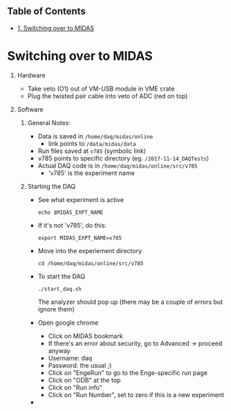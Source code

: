 <div id="table-of-contents">
<h2>Table of Contents</h2>
<div id="text-table-of-contents">
<ul>
<li><a href="#org7c68ca9">1. Switching over to MIDAS</a></li>
</ul>
</div>
</div>


<a id="org7c68ca9"></a>

# Switching over to MIDAS

1.  Hardware

    -   Take veto (O1) out of VM-USB module in VME crate
    -   Plug the twisted pair cable into veto of ADC (red on top)

2.  Software

    1.  General Notes:
    
        -   Data is saved in  `/home/daq/midas/online`
            -   link points to `/data/midas/data`
        -   Run files saved at `v785` (symbolic link)
        -   v785 points to specific directory (eg. `/2017-11-14_DAQTests`)
        -   Actual DAQ code is in `/home/daq/midas/online/src/v785`
            -   'v785' is the experiment name
    
    2.  Starting the DAQ
    
        -   See what experiment is active
            
                echo $MIDAS_EXPT_NAME
        -   If it's not 'v785', do this:
            
                export MIDAS_EXPT_NAME=v785
        -   Move into the experiement directory
            
                cd /home/daq/midas/online/src/v785
        -   To start the DAQ
            
                ./start_daq.sh
            
            The analyzer should pop up (there may be a couple of errors but
            ignore them)
        -   Open google chrome
            -   Click on MIDAS bookmark
            -   If there's an error about security, go to Advanced -> proceed anyway
            -   Username: daq
            -   Password: the usual ;)
            -   Click on "EngeRun" to go to the Enge-specific run page
            -   Click on "ODB" at the top
            -   Click on "Run info"
            -   Click on "Run Number", set to zero if this is a new experiment
        -   

